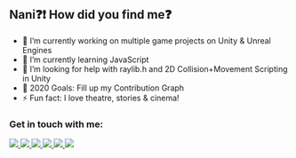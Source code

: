 ## Nani:question::exclamation: How did you find me:question:

- 🔭 I’m currently working on multiple game projects on Unity & Unreal Engines
- 🌱 I’m currently learning JavaScript
- 🤔 I’m looking for help with raylib.h and 2D Collision+Movement Scripting in Unity
- 🥅 2020 Goals: Fill up my Contribution Graph
- ⚡ Fun fact: I love theatre, stories & cinema!

### Get in touch with me:

<a href="https://www.instagram.com/kukkie.man/">
  <img src="https://img.shields.io/badge/Instagram-E4405F?style=for-the-badge&logo=instagram&logoColor=white" />
</a>

<a href="https://www.linkedin.com/in/rishabhkukreti/">
  <img src="https://img.shields.io/badge/LinkedIn-0077B5?style=for-the-badge&logo=linkedin&logoColor=white" />
</a>

<a href="https://kukkieman.itch.io/">
  <img src="https://img.shields.io/badge/Itch.io-FA5C5C?style=for-the-badge&logo=itch.io&logoColor=white" />
</a>

<a href="https://www.reddit.com/user/kukkieman">
  <img src="https://img.shields.io/badge/Reddit-FF4500?style=for-the-badge&logo=reddit&logoColor=white" />
</a>

<a href="https://github.com/kukkieman/">
  <img src="https://img.shields.io/badge/GitHub-100000?style=for-the-badge&logo=github&logoColor=white" />
</a>

<a href="https://www.youtube.com/channel/UCIO32aKNjIo7wfTlEMVU0Pg">
  <img src="https://img.shields.io/badge/YouTube-FF0000?style=for-the-badge&logo=youtube&logoColor=white" />
</a>
